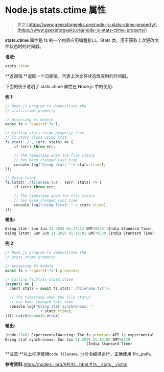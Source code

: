 # Node.js stats.ctime 属性

> 原文:[https://www.geeksforgeeks.org/node-js-stats-ctime-property/](https://www.geeksforgeeks.org/node-js-stats-ctime-property/)

**stats.ctime** 属性是 fs 的一个内置应用编程接口。Stats 类，用于获取上次更改文件状态时的时间戳。

**语法:**

```js
stats.ctime
```

**返回值:**返回一个日期值，代表上次文件状态改变时的时间戳。

下面的例子说明了 stats.ctime 属性在 Node.js 中的使用:

**例 1:**

```js
// Node.js program to demonstrate the   
// stats.ctime property

// Accessing fs module
const fs = require('fs');

// Calling stats.ctime property from
// fs.Stats class using stat
fs.stat('./', (err, stats) => {
    if (err) throw err;

    // The timestamp when the file status
    // has been changed last time
    console.log("Using stat: " + stats.ctime);
});

// Using lstat
fs.lstat('./filename.txt', (err, stats) => {
    if (err) throw err;

    // The timestamp when the file status
    // has been changed last time 
    console.log("Using lstat: " + stats.ctime);
});
```

**输出:**

```js
Using stat: Sun Jun 21 2020 01:17:13 GMT+0530 (India Standard Time)
Using lstat: Sun Jun 21 2020 01:19:02 GMT+0530 (India Standard Time)

```

**例 2:**

```js
// Node.js program to demonstrate the   
// stats.ctime property

// Accessing fs module
const fs = require('fs').promises;

// Calling fs.Stats stats.ctime
(async() => {
  const stats = await fs.stat('./filename.txt');

  // The timestamp when the file status
  // has been changed last time 
  console.log("Using stat synchronous: "
                + stats.ctime);
})().catch(console.error)
```

**输出:**

```js
(node:2748) ExperimentalWarning: The fs.promises API is experimental
Using stat synchronous: Sun Jun 21 2020 01:19:02 GMT+0530 
                                     (India Standard Time)

```

**注意:**以上程序使用`node filename.js`命令编译运行，正确使用 file_path。

**参考资料:**[https://nodejs . org/API/fs . html # fs _ stats _ victim](https://nodejs.org/api/fs.html#fs_stats_ctime)